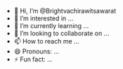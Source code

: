 - 👋 Hi, I’m @Brightvachirawitsawarat
- 👀 I’m interested in ...
- 🌱 I’m currently learning ...
- 💞️ I’m looking to collaborate on ...
- 📫 How to reach me ...
- 😄 Pronouns: ...
- ⚡ Fun fact: ...

<!---
Brightvachirawitsawarat/Brightvachirawitsawarat is a ✨ special ✨ repository because its `README.md` (this file) appears on your GitHub profile.
You can click the Preview link to take a look at your changes.
--->
